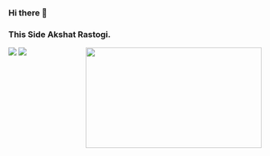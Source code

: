### Hi there 👋
### This Side Akshat Rastogi.
![](https://i.ibb.co/s5KM54V/Untitled-design-1.png)
<img align ="right" src =https://media.giphy.com/media/l1J9qemh1La8b0Rag/giphy.gif  width="350" height="200">
<img src="https://github-readme-stats.vercel.app/api?username=akshatrastogi25&&show_icons=true&title_color=000000&icon_color=bb2acf&text_color=000000&bg_color=ffa931&count_private=true"/>


<!--
https://media.giphy.com/media/13HgwGsXF0aiGY/giphy.gif
-->
